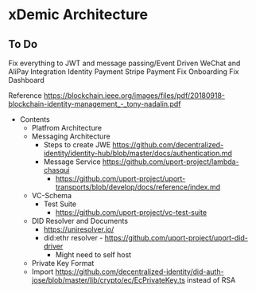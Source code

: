 # xDemic Architecture
## To Do
Fix everything to JWT and message passing/Event Driven
WeChat and AliPay Integration 
	Identity
	Payment
	Stripe
Payment
	Fix Onboarding
	Fix Dashboard

Reference https://blockchain.ieee.org/images/files/pdf/20180918-blockchain-identity-management_-_tony-nadalin.pdf
* Contents
	* Platfrom Architecture
	* Messaging Architecture
		* Steps to create JWE https://github.com/decentralized-identity/identity-hub/blob/master/docs/authentication.md
		* Message Service https://github.com/uport-project/lambda-chasqui
			* https://github.com/uport-project/uport-transports/blob/develop/docs/reference/index.md
	* VC-Schema
		* Test Suite
			* https://github.com/uport-project/vc-test-suite
	* DID Resolver and Documents
		* https://uniresolver.io/
		* did:ethr resolver - https://github.com/uport-project/uport-did-driver 
			* Might need to self host
	* Private Key Format
	* Import https://github.com/decentralized-identity/did-auth-jose/blob/master/lib/crypto/ec/EcPrivateKey.ts instead of RSA
